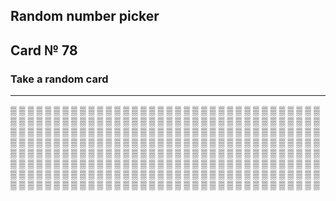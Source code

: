 ## Random number picker 

## Card № 78

### Take a random card
----
[▒](76.md) [▒](61.md) [▒](77.md) [▒](53.md) [▒](64.md) [▒](75.md) [▒](0.md) [▒](49.md) [▒](34.md) [▒](3.md) [▒](92.md) [▒](48.md) [▒](65.md) [▒](42.md) [▒](91.md) [▒](0.md) [▒](96.md) [▒](33.md) [▒](14.md) [▒](33.md) [▒](24.md) [▒](22.md) [▒](3.md) [▒](14.md) [▒](77.md) [▒](10.md) [▒](31.md) [▒](85.md) [▒](57.md) [▒](7.md) [▒](36.md) [▒](34.md) [▒](2.md) [▒](74.md) [▒](54.md) [▒](84.md) [▒](37.md) [▒](44.md) [▒](3.md) [▒](25.md) [▒](76.md) [▒](23.md) [▒](43.md) [▒](47.md) [▒](41.md) [▒](1.md) [▒](24.md) [▒](42.md) [▒](29.md) [▒](94.md) [▒](94.md) [▒](0.md) [▒](26.md) [▒](80.md) [▒](44.md) [▒](42.md) [▒](85.md) [▒](44.md) [▒](98.md) [▒](49.md) [▒](26.md) [▒](58.md) [▒](50.md) [▒](9.md) [▒](95.md) [▒](23.md) [▒](70.md) [▒](35.md) [▒](61.md) [▒](4.md) [▒](93.md) [▒](31.md) [▒](92.md) [▒](89.md) [▒](59.md) [▒](50.md) [▒](30.md) [▒](53.md) [▒](51.md) [▒](60.md) [▒](67.md) [▒](53.md) [▒](96.md) [▒](40.md) [▒](4.md) [▒](30.md) [▒](12.md) [▒](60.md) [▒](9.md) [▒](33.md) [▒](81.md) [▒](25.md) [▒](47.md) [▒](97.md) [▒](63.md) [▒](78.md) [▒](82.md) [▒](83.md) [▒](21.md) [▒](87.md) [▒](16.md) [▒](64.md) [▒](79.md) [▒](90.md) [▒](94.md) [▒](45.md) [▒](35.md) [▒](24.md) [▒](99.md) [▒](32.md) [▒](89.md) [▒](4.md) [▒](95.md) [▒](58.md) [▒](3.md) [▒](14.md) [▒](91.md) [▒](9.md) [▒](1.md) [▒](8.md) [▒](71.md) [▒](1.md) [▒](46.md) [▒](75.md) [▒](88.md) [▒](86.md) [▒](51.md) [▒](71.md) [▒](61.md) [▒](82.md) [▒](81.md) [▒](62.md) [▒](75.md) [▒](29.md) [▒](66.md) [▒](69.md) [▒](20.md) [▒](63.md) [▒](74.md) [▒](87.md) [▒](20.md) [▒](65.md) [▒](13.md) [▒](45.md) [▒](27.md) [▒](78.md) [▒](5.md) [▒](93.md) [▒](11.md) [▒](79.md) [▒](50.md) [▒](15.md) [▒](87.md) [▒](83.md) [▒](55.md) [▒](89.md) [▒](15.md) [▒](37.md) [▒](74.md) [▒](99.md) [▒](55.md) [▒](28.md) [▒](58.md) [▒](32.md) [▒](50.md) [▒](47.md) [▒](90.md) [▒](15.md) [▒](19.md) [▒](23.md) [▒](55.md) [▒](68.md) [▒](67.md) [▒](51.md) [▒](25.md) [▒](18.md) [▒](66.md) [▒](51.md) [▒](88.md) [▒](65.md) [▒](30.md) [▒](90.md) [▒](98.md) [▒](88.md) [▒](17.md) [▒](99.md) [▒](47.md) [▒](43.md) [▒](71.md) [▒](52.md) [▒](22.md) [▒](10.md) [▒](80.md) [▒](39.md) [▒](4.md) [▒](13.md) [▒](86.md) [▒](56.md) [▒](40.md) [▒](38.md) [▒](43.md) [▒](73.md) [▒](8.md) [▒](26.md) [▒](32.md) [▒](93.md) [▒](33.md) [▒](72.md) [▒](36.md) [▒](68.md) [▒](84.md) [▒](35.md) [▒](27.md) [▒](93.md) [▒](55.md) [▒](17.md) [▒](53.md) [▒](97.md) [▒](73.md) [▒](72.md) [▒](36.md) [▒](38.md) [▒](19.md) [▒](62.md) [▒](2.md) [▒](31.md) [▒](91.md) [▒](37.md) [▒](54.md) [▒](16.md) [▒](56.md) [▒](25.md) [▒](28.md) [▒](56.md) [▒](77.md) [▒](64.md) [▒](94.md) [▒](29.md) [▒](67.md) [▒](11.md) [▒](26.md) [▒](6.md) [▒](96.md) [▒](21.md) [▒](39.md) [▒](11.md) [▒](22.md) [▒](83.md) [▒](92.md) [▒](70.md) [▒](89.md) [▒](54.md) [▒](28.md) [▒](16.md) [▒](17.md) [▒](68.md) [▒](85.md) [▒](40.md) [▒](60.md) [▒](19.md) [▒](2.md) [▒](57.md) [▒](41.md) [▒](36.md) [▒](83.md) [▒](40.md) [▒](69.md) [▒](74.md) [▒](56.md) [▒](69.md) [▒](48.md) [▒](31.md) [▒](41.md) [▒](39.md) [▒](78.md) [▒](5.md) [▒](29.md) [▒](9.md) [▒](66.md) [▒](59.md) [▒](23.md) [▒](97.md) [▒](6.md) [▒](82.md) [▒](95.md) [▒](70.md) [▒](18.md) [▒](10.md) 